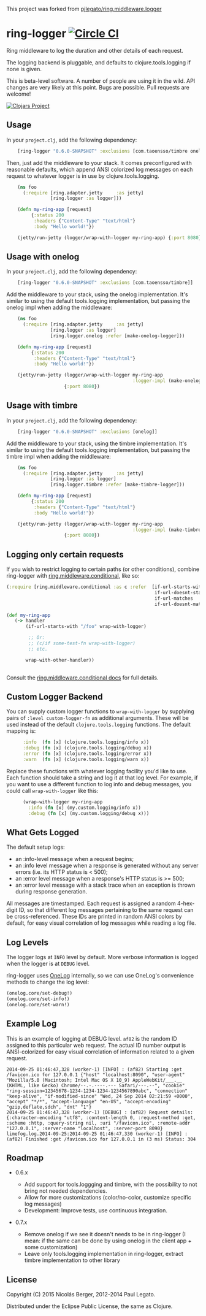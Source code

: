 This project was forked from [pjlegato/ring.middleware.logger](http://github.com/pjlegato/ring.middleware.logger)

ring-logger [![Circle CI](https://circleci.com/gh/nberger/ring-logger.svg?style=svg)](https://circleci.com/gh/nberger/ring-logger)
======================

Ring middleware to log the duration and other details of each request.

The logging backend is pluggable, and defaults to clojure.tools.logging
if none is given.

This is beta-level software. A number of people are using it in the
wild. API changes are very likely at this point. Bugs are possible. Pull
requests are welcome!

[![Clojars Project](http://clojars.org/ring-logger/latest-version.svg)](http://clojars.org/ring-logger)

Usage
-----

In your `project.clj`, add the following dependency:

```clojure
    [ring-logger "0.6.0-SNAPSHOT" :exclusions [com.taoensso/timbre onelog]]
```


Then, just add the middleware to your stack. It comes preconfigured with
reasonable defaults, which append ANSI colorized log messages on each
request to whatever logger is in use by clojure.tools.logging.

```clojure
    (ns foo
      (:require [ring.adapter.jetty     :as jetty]
                [ring.logger :as logger]))

    (defn my-ring-app [request]
         {:status 200
          :headers {"Content-Type" "text/html"}
          :body "Hello world!"})

    (jetty/run-jetty (logger/wrap-with-logger my-ring-app) {:port 8080})
```

Usage with onelog
-----------------

In your `project.clj`, add the following dependency:

```clojure
    [ring-logger "0.6.0-SNAPSHOT" :exclusions [com.taoensso/timbre]]
```

Add the middleware to your stack, using the onelog implementation. It's similar to
using the default tools.logging implementation, but passing the onelog impl when
adding the middleware:

```clojure
    (ns foo
      (:require [ring.adapter.jetty     :as jetty]
                [ring.logger :as logger]
                [ring.logger.onelog :refer [make-onelog-logger]))

    (defn my-ring-app [request]
         {:status 200
          :headers {"Content-Type" "text/html"}
          :body "Hello world!"})

    (jetty/run-jetty (logger/wrap-with-logger my-ring-app
                                              :logger-impl (make-onelog-logger)
                     {:port 8080})
```

Usage with timbre
-----------------

In your `project.clj`, add the following dependency:

```clojure
    [ring-logger "0.6.0-SNAPSHOT" :exclusions [onelog]]
```


Add the middleware to your stack, using the timbre implementation. It's similar to
using the default tools.logging implementation, but passing the timbre impl when
adding the middleware:

```clojure
    (ns foo
      (:require [ring.adapter.jetty     :as jetty]
                [ring.logger :as logger]
                [ring.logger.timbre :refer [make-timbre-logger]))

    (defn my-ring-app [request]
         {:status 200
          :headers {"Content-Type" "text/html"}
          :body "Hello world!"})

    (jetty/run-jetty (logger/wrap-with-logger my-ring-app
                                              :logger-impl (make-timbre-logger)
                     {:port 8080})
```

Logging only certain requests
-----------------------------

If you wish to restrict logging to certain paths (or other
conditions), combine ring-logger with
[ring.middleware.conditional](https://github.com/pjlegato/ring.middleware.conditional), like so:

```clojure
(:require [ring.middleware.conditional :as c :refer  [if-url-starts-with
                                                      if-url-doesnt-start-with
                                                      if-url-matches
                                                      if-url-doesnt-match]])

(def my-ring-app
   (-> handler
       (if-url-starts-with "/foo" wrap-with-logger)

        ;; Or:
        ;; (c/if some-test-fn wrap-with-logger)
        ;; etc. 

       wrap-with-other-handler))
  
  ```

Consult the [ring.middleware.conditional docs](https://github.com/pjlegato/ring.middleware.conditional) for full details.


Custom Logger Backend
-----------------------

You can supply custom logger functions to `wrap-with-logger` by supplying pairs
of `:level custom-logger-fn` as additional arguments.  These will be used
instead of the default `clojure.tools.logging` functions. The default mapping
is:

```clojure
      :info  (fn [x] (clojure.tools.logging/info x))
      :debug (fn [x] (clojure.tools.logging/debug x))
      :error (fn [x] (clojure.tools.logging/error x))
      :warn  (fn [x] (clojure.tools.logging/warn x))
```

Replace these functions with whatever logging facility you'd like to use. Each
function should take a string and log it at that log level.  For example, if
you want to use a different function to log info and debug messages, you could
call `wrap-with-logger` like this:

```clojure
      (wrap-with-logger my-ring-app
        :info (fn [x] (my.custom.logging/info x))
        :debug (fn [x] (my.custom.logging/debug x)))
```


What Gets Logged
----------------

The default setup logs:

* an :info-level message when a request begins;
* an :info level message when a response is generated without any server
errors (i.e. its HTTP status is < 500);
* an :error level message when a response's HTTP status is >= 500;
* an :error level message with a stack trace when an exception is thrown during response generation.

All messages are timestamped. Each request is assigned a random
4-hex-digit ID, so that different log messages pertaining to the same
request can be cross-referenced. These IDs are printed in random ANSI colors
by default, for easy visual correlation of log messages while reading
a log file.


Log Levels
----------
The logger logs at `INFO` level by default. More verbose information is logged when the logger is at `DEBUG` level.

ring-logger uses
[OneLog](https://github.com/pjlegato/onelog) internally, so we can use
OneLog's convenience methods to change the log level:


```clojure
(onelog.core/set-debug!)
(onelog.core/set-info!)
(onelog.core/set-warn!)
```


Example Log
-----------

This is an example of logging at DEBUG level. `af82` is the random ID
assigned to this particular web request. The actual ID number output
is ANSI-colorized for easy visual correlation of information related
to a given request.

````
2014-09-25 01:46:47,328 (worker-1) [INFO] : (af82) Starting :get /favicon.ico for 127.0.0.1 {"host" "localhost:8090", "user-agent" "Mozilla/5.0 (Macintosh; Intel Mac OS X 10_9) AppleWebKit/___.__ (KHTML, like Gecko) Chrome/--.-.----.--- Safari/---.--", "cookie" "ring-session=12345678-1234-1234-1234-1234567890abc", "connection" "keep-alive", "if-modified-since" "Wed, 24 Sep 2014 02:21:59 +0000", "accept" "*/*", "accept-language" "en-US", "accept-encoding" "gzip,deflate,sdch", "dnt" "1"}
2014-09-25 01:46:47,328 (worker-1) [DEBUG] : (af82) Request details: {:character-encoding "utf8", :content-length 0, :request-method :get, :scheme :http, :query-string nil, :uri "/favicon.ico", :remote-addr "127.0.0.1", :server-name "localhost", :server-port 8090}
limefog.log.2014-09-25:2014-09-25 01:46:47,330 (worker-1) [INFO] : (af82) Finished :get /favicon.ico for 127.0.0.1 in (3 ms) Status: 304
````

Roadmap
--------

* 0.6.x
    - Add support for tools.loggging and timbre, with the possibility to not bring not needed dependencies.
    - Allow for more customizations (color/no-color, customize specific log messages)
    - Development: Improve tests, use continuous integration.

* 0.7.x
    - Remove onelog if we see it doesn't needs to be in ring-logger (I mean: if the same can be done by using onelog in the client app + some customization)
    - Leave only tools.logging implementation in ring-logger, extract timbre implementation to other library

License
-------

Copyright (C) 2015 Nicolás Berger, 2012-2014 Paul Legato.

Distributed under the Eclipse Public License, the same as Clojure.
